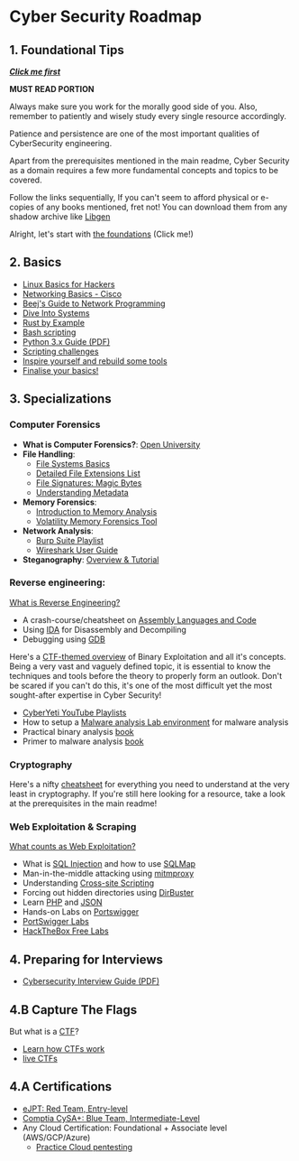 # Cyber Security Roadmap

## 1. Foundational Tips

***[Click me first](AS6380756171694101529140490119_content_1.pdf)***


**MUST READ PORTION**

Always make sure you work for the morally good side of you. Also, remember to patiently and wisely study every single resource accordingly. 

Patience and persistence are one of the most important qualities of CyberSecurity engineering. 

Apart from the prerequisites mentioned in the main readme, Cyber Security as a domain requires a few more fundamental concepts and topics to be covered. 

Follow the links sequentially, If you can't seem to afford physical or e-copies of any books mentioned, fret not! You can download them from any shadow archive like [Libgen](https://libgen.is)

Alright, let's start with [the foundations](https://www.netacad.com/courses/introduction-to-cybersecurity) (Click me!)

## 2. Basics

- [Linux Basics for Hackers](https://kea.nu/files/textbooks/humblesec/linuxbasicsforhackers.pdf)
- [Networking Basics - Cisco](https://www.netacad.com/courses/networking-basics)
- [Beej's Guide to Network Programming](https://beej.us/guide/bgnet/pdf/bgnet_usl_c_1.pdf)
- [Dive Into Systems](https://diveintosystems.org/singlepage/)
- [Rust by Example](https://doc.rust-lang.org/rust-by-example/)
- [Bash scripting](https://www.shellscript.sh/)
- [Python 3.x Guide (PDF)](https://olinux.net/wp-content/uploads/2019/01/python.pdf)
- [Scripting challenges](https://overthewire.org/wargames/)
- [Inspire yourself and rebuild some tools](https://github.com/cyberguideme/Tools)
- [Finalise your basics!](https://www.netacad.com/courses/ethical-hacker)



## 3. Specializations

### **Computer Forensics**
- **What is Computer Forensics?**: [Open University](https://www.open.edu/openlearn/science-maths-technology/digital-forensics/content-section-0?intro=1)
- **File Handling**:
  - [File Systems Basics](https://www.ufsexplorer.com/articles/file-systems-basics.php)
  - [Detailed File Extensions List](https://www.online-convert.com/file-type)
  - [File Signatures: Magic Bytes](https://blog.netspi.com/magic-bytes-identifying-common-file-formats-at-a-glance/)
  - [Understanding Metadata](https://resources.infosecinstitute.com/metadata-and-information-security/#gref)
- **Memory Forensics**:
  - [Introduction to Memory Analysis](https://forensicswiki.org/wiki/Memory_analysis)
  - [Volatility Memory Forensics Tool](https://resources.infosecinstitute.com/memory-forensics-and-analysis-using-volatility/#gref)
- **Network Analysis**:
  - [Burp Suite Playlist](https://www.youtube.com/playlist?list=PLWPirh4EWFpEiXbu4JgQG0KoX6-MU8FbT)
  - [Wireshark User Guide](https://www.wireshark.org/docs/wsug_html_chunked/ChapterIntroduction.html)
- **Steganography**: [Overview & Tutorial](https://www.edureka.co/blog/steganography-tutorial)

### **Reverse engineering**: 
[What is Reverse Engineering?](https://www.geeksforgeeks.org/software-engineering-reverse-engineering/)

* A crash-course/cheatsheet on [Assembly Languages and Code](https://www.tutorialspoint.com/assembly_programming/assembly_quick_guide.htm)
* Using [IDA](https://www.hex-rays.com/products/ida/support/idadoc/) for Disassembly and Decompiling
* Debugging using [GDB](https://betterexplained.com/articles/debugging-with-gdb/)

Here's a [CTF-themed overview](https://ctf101.org/binary-exploitation/overview/) of Binary Exploitation and all it's concepts. Being a very vast and vaguely defined topic, it is essential to know the techniques and tools before the theory to properly form an outlook. Don't be scared if you can't do this, it's one of the most difficult yet the most sought-after expertise in Cyber Security!

* [CyberYeti YouTube Playlists](https://www.youtube.com/@jstrosch/playlists)
* How to setup a [Malware analysis Lab environment](https://systemweakness.com/building-a-secure-malware-analysis-lab-from-scratch-a-step-by-step-guide-2cbf15ba7c2c) for malware analysis
* Practical binary analysis [book](https://nostarch.com/binaryanalysis)
* Primer to malware analysis [book](https://nostarch.com/malware)

### **Cryptography**
Here's a nifty [cheatsheet](https://picoctf.com/learning_guides/Book-2-Cryptography.pdf) for everything you need to understand at the very least in cryptography. If you're still here looking for a resource, take a look at the prerequisites in the main readme!

### **Web Exploitation & Scraping**
[What counts as Web Exploitation?](https://www.valencynetworks.com/blogs/cyber-attacks-explained-web-exploitation/)

* What is [SQL Injection](https://www.w3schools.com/sql/sql_injection.asp) and how to use [SQLMap](https://github.com/sqlmapproject/sqlmap/wiki)
* Man-in-the-middle attacking using [mitmproxy](https://docs.mitmproxy.org/stable/)
* Understanding [Cross-site Scripting](https://www.owasp.org/index.php/Cross-site_Scripting_(XSS))
* Forcing out hidden directories using [DirBuster](https://www.hackingarticles.in/comprehensive-guide-on-dirbuster-tool/)
* Learn [PHP](https://www.w3schools.com/php/) and [JSON](https://www.tutorialspoint.com/json/index.htm)
* Hands-on Labs on [Portswigger](https://portswigger.net/web-security)
* [PortSwigger Labs](https://portswigger.net/)
* [HackTheBox Free Labs](https://www.hackthebox.com/)


## 4. Preparing for Interviews
- [Cybersecurity Interview Guide (PDF)](https://cdn.ttgtmedia.com/rms/pdf/bookshelf_hack_the_cybersecurity_interview_excerpt.pdf)

## 4.B Capture The Flags
But what is a [CTF](https://www.geeksforgeeks.org/what-is-ctfs-capture-the-flag/)?
- [Learn how CTFs work](https://www.root-me.org)
- [live CTFs](https://ctftime.org/)

## 4.A Certifications
- [eJPT: Red Team, Entry-level](https://security.ine.com/certifications/ejpt-certification/)
- [Comptia CySA+: Blue Team, Intermediate-Level](https://partners.comptia.org/certifications/cybersecurity-analyst)
- Any Cloud Certification: Foundational + Associate level (AWS/GCP/Azure)
  - [Practice Cloud pentesting](https://pwnedlabs.io/)

